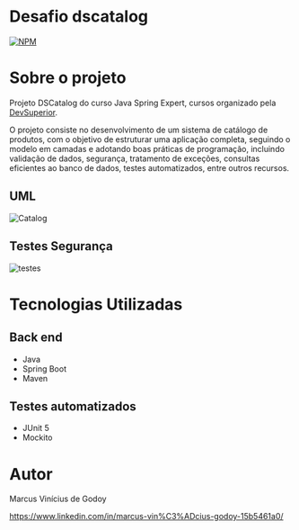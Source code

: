 # Desafio dscatalog
[![NPM](https://img.shields.io/npm/l/react)](https://github.com/MarcusViniciusGodoy/dscatalog/blob/main/backend/LICENSE)

# Sobre o projeto

Projeto DSCatalog do curso Java Spring Expert, cursos organizado pela [DevSuperior](https://devsuperior.com "Site da DevSuperior").

O projeto consiste no desenvolvimento de um sistema de catálogo de produtos, com o objetivo de estruturar uma aplicação completa, seguindo o modelo em camadas e adotando boas práticas de programação, incluindo validação de dados, segurança, tratamento de exceções, consultas eficientes ao banco de dados, testes automatizados, entre outros recursos.

## UML
![Catalog](https://github.com/MarcusViniciusGodoy/assets/blob/main/catalog.PNG)

## Testes Segurança
![testes](https://github.com/MarcusViniciusGodoy/assets/blob/main/testesDs.PNG)


# Tecnologias Utilizadas
## Back end
- Java
- Spring Boot
- Maven

## Testes automatizados
- JUnit 5
- Mockito

# Autor
Marcus Vinícius de Godoy 

https://www.linkedin.com/in/marcus-vin%C3%ADcius-godoy-15b5461a0/
